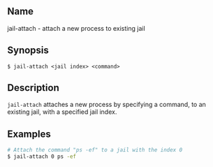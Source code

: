 ## Name

jail-attach - attach a new process to existing jail

## Synopsis

```**sh
$ jail-attach <jail index> <command>
```

## Description

`jail-attach` attaches a new process by specifying a command, to an existing jail, with a
specified jail index.

## Examples

```sh
# Attach the command "ps -ef" to a jail with the index 0
$ jail-attach 0 ps -ef
```
